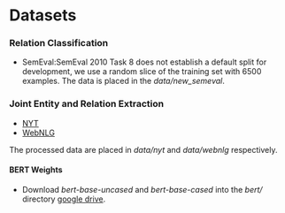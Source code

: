 # Datasets

### Relation Classification

* SemEval:SemEval 2010 Task 8 does not establish a default split for development, we use a random slice of the training set with 6500 examples. The data is placed in the *data/new_semeval*.
### Joint Entity and Relation Extraction

- [NYT](https://github.com/weizhepei/CasRel/tree/master/data/NYT)
- [WebNLG](https://github.com/weizhepei/CasRel/tree/master/data/WebNLG)

The processed data are placed in *data/nyt* and *data/webnlg* respectively.

#### BERT Weights

* Download *bert-base-uncased* and *bert-base-cased* into the *bert/* directory [google drive](https://drive.google.com/drive/folders/1BGNdXrxy6W_sWaI9DasykTj36sMOoOGK).
